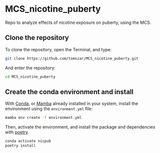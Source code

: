 # MCS_nicotine_puberty
Repo to analyze effects of nicotine exposure on puberty, using the MCS.

## Clone the repository

To clone the repository, open the Terminal, and type:

```bash
git clone https://github.com/tomszar/MCS_nicotine_puberty.git
```

And enter the repository:

```bash
cd MCS_nicotine_puberty
```

## Create the conda environment and install

With [Conda](https://docs.conda.io/en/latest/), or [Mamba](https://mamba.readthedocs.io/en/latest/installation.html) already installed in your system, install the environment using the `environment.yml` file:

```bash
mamba env create -f environment.yml
```

Then, activate the environment, and install the package and dependencies with [poetry](https://python-poetry.org/docs/).

```bash
conda activate nicpub
poetry install
```